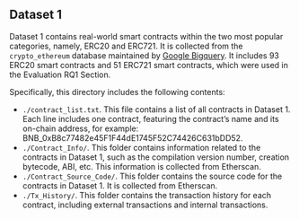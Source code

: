 ## Dataset 1

Dataset 1 contains real-world smart contracts within the two most popular categories, namely, ERC20 and ERC721. It is collected from the `crypto_ethereum` database maintained by [Google Bigquery](https://cloud.google.com/bigquery). It includes 93 ERC20 smart contracts and 51 ERC721 smart contracts, which were used in the Evaluation RQ1 Section.

Specifically, this directory includes the following contents:

- `./contract_list.txt`. This file contains a list of all contracts in Dataset 1. Each line includes one contract, featuring the contract’s name and its on-chain address, for example: BNB_0xB8c77482e45F1F44dE1745F52C74426C631bDD52.
- `./Contract_Info/`. This folder contains information related to the contracts in Dataset 1, such as the compilation version number, creation bytecode, ABI, etc. This information is collected from Etherscan.
- `./Contract_Source_Code/`. This folder contains the source code for the contracts in Dataset 1. It is collected from Etherscan.
- `./Tx_History/`. This folder contains the transaction history for each contract, including external transactions and internal transactions.